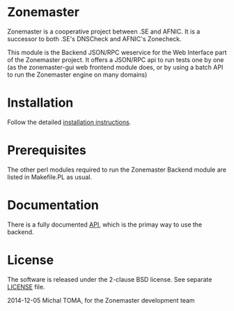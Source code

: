 Zonemaster
==========

Zonemaster is a cooperative project between .SE and AFNIC. It is a successor
to both .SE's DNSCheck and AFNIC's Zonecheck.

This module is the Backend JSON/RPC weservice for the Web Interface part of
the Zonemaster project. It offers a JSON/RPC api to run tests one by one
(as the zonemaster-gui web frontend module does, or by using a batch API to
run the Zonemaster engine on many domains)

Installation
============

Follow the detailed [installation instructions](docs/installation.md).

Prerequisites
=============

The other perl modules required to run the Zonemaster Backend module are
listed in Makefile.PL as usual. 

Documentation
=============

There is a fully documented [API](docs/API.md), which is the primay way
to use the backend.

License
=======

The software is released under the 2-clause BSD license. See separate
[LICENSE](LICENSE) file.


2014-12-05 Michal TOMA, for the Zonemaster development team
